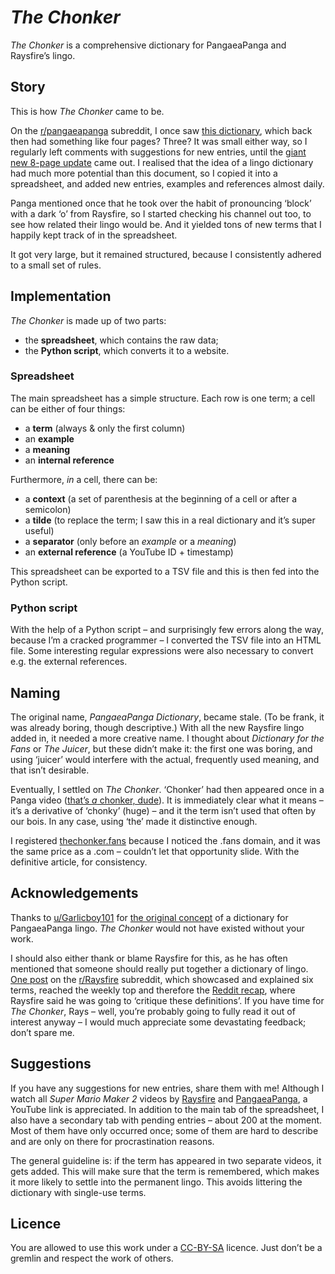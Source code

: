 # _The Chonker_

_The Chonker_ is a comprehensive dictionary for PangaeaPanga and Raysfire’s lingo.

## Story

This is how _The Chonker_ came to be.

On the [r/pangaeapanga](https://reddit.com/r/pangaeapanga) subreddit, I once saw [this dictionary](https://www.reddit.com/r/pangaeapanga/comments/o6e0se/i_updated_the_panga_dictionary_with_a_few_words/), which back then had something like four pages? Three? It was small either way, so I regularly left comments with suggestions for new entries, until the [giant new 8-page update](https://www.reddit.com/r/pangaeapanga/comments/qtahy6/new_updated_8page_panga_dictionary/) came out. I realised that the idea of a lingo dictionary had much more potential than this document, so I copied it into a spreadsheet, and added new entries, examples and references almost daily.

Panga mentioned once that he took over the habit of pronouncing ‘block’ with a dark ‘o’ from Raysfire, so I started checking his channel out too, to see how related their lingo would be. And it yielded tons of new terms that I happily kept track of in the spreadsheet.

It got very large, but it remained structured, because I consistently adhered to a small set of rules.

## Implementation

_The Chonker_ is made up of two parts:

- the **spreadsheet**, which contains the raw data;
- the **Python script**, which converts it to a website.

### Spreadsheet

The main spreadsheet has a simple structure. Each row is one term; a cell can be either of four things:

- a **term** (always & only the first column)
- an **example**
- a **meaning**
- an **internal reference**

Furthermore, _in_ a cell, there can be:

- a **context** (a set of parenthesis at the beginning of a cell or after a semicolon)
- a **tilde** (to replace the term; I saw this in a real dictionary and it’s super useful)
- a **separator** (only before an _example_ or a _meaning_)
- an **external reference** (a YouTube ID + timestamp)

This spreadsheet can be exported to a TSV file and this is then fed into the Python script.

### Python script

With the help of a Python script – and surprisingly few errors along the way, because I’m a cracked programmer – I converted the TSV file into an HTML file. Some interesting regular expressions were also necessary to convert e.g. the external references.

## Naming

The original name, _PangaeaPanga Dictionary_, became stale. (To be frank, it was already boring, though descriptive.) With all the new Raysfire lingo added in, it needed a more creative name. I thought about _Dictionary for the Fans_ or _The Juicer_, but these didn’t make it: the first one was boring, and using ‘juicer’ would interfere with the actual, frequently used meaning, and that isn’t desirable.

Eventually, I settled on _The Chonker_. ‘Chonker’ had then appeared once in a Panga video ([that’s _a_ chonker, dude](https://thechonker.fans/#chonker)). It is immediately clear what it means – it’s a derivative of ‘chonky’ (huge) – and it the term isn’t used that often by our bois. In any case, using ‘the’ made it distinctive enough.

I registered [thechonker.fans](https://thechonker.fans/) because I noticed the .fans domain, and it was the same price as a .com – couldn’t let that opportunity slide. With the definitive article, for consistency.

## Acknowledgements

Thanks to [u/Garlicboy101](https://reddit.com/user/Garlicboy101) for [the original concept](https://www.reddit.com/r/pangaeapanga/comments/o4xoox/i_put_together_a_dictionary_of_pangaspecific/) of a dictionary for PangaeaPanga lingo. _The Chonker_ would not have existed without your work.

I should also either thank or blame Raysfire for this, as he has often mentioned that someone should really put together a dictionary of lingo. [One post](https://www.reddit.com/r/Raysfire/comments/ssuds2/raysfire_lingo_dictionary_part_1/) on the [r/Raysfire](https://reddit.com/r/Raysfire) subreddit, which showcased and explained six terms, reached the weekly top and therefore the [Reddit recap](https://youtu.be/I_-M3zq38sg?t=102), where Raysfire said he was going to ‘critique these definitions’. If you have time for _The Chonker_, Rays – well, you’re probably going to fully read it out of interest anyway – I would much appreciate some devastating feedback; don’t spare me.

## Suggestions

If you have any suggestions for new entries, share them with me! Although I watch all _Super Mario Maker 2_ videos by [Raysfire](https://www.youtube.com/c/raysfireplus) and [PangaeaPanga](https://www.youtube.com/user/PangaTAS), a YouTube link is appreciated. In addition to the main tab of the spreadsheet, I also have a secondary tab with pending entries – about 200 at the moment. Most of them have only occurred once; some of them are hard to describe and are only on there for procrastination reasons.

The general guideline is: if the term has appeared in two separate videos, it gets added. This will make sure that the term is remembered, which makes it more likely to settle into the permanent lingo. This avoids littering the dictionary with single-use terms.

## Licence

You are allowed to use this work under a [CC-BY-SA](https://creativecommons.org/licenses/by-sa/4.0/) licence. Just don’t be a gremlin and respect the work of others.
